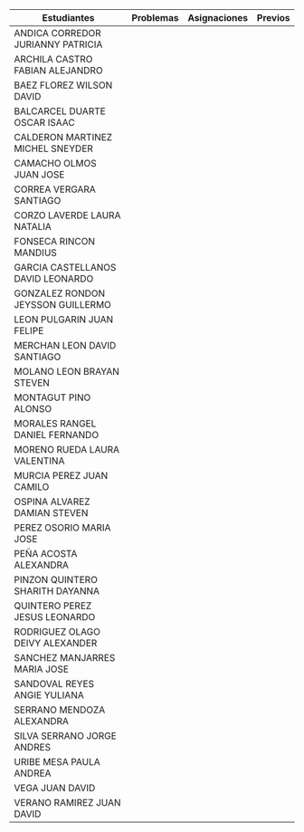 | Estudiantes                           | Problemas | Asignaciones | Previos |
|---------------------------------------|-----------|--------------|---------|
| ANDICA CORREDOR JURIANNY PATRICIA     |           |              |         |
| ARCHILA CASTRO FABIAN ALEJANDRO       |           |              |         |
| BAEZ FLOREZ WILSON DAVID              |           |              |         |
| BALCARCEL DUARTE OSCAR ISAAC          |           |              |         |
| CALDERON MARTINEZ MICHEL SNEYDER      |           |              |         |
| CAMACHO OLMOS JUAN JOSE               |           |              |         |
| CORREA VERGARA SANTIAGO               |           |              |         |
| CORZO LAVERDE LAURA NATALIA           |           |              |         |
| FONSECA RINCON MANDIUS                |           |              |         |
| GARCIA CASTELLANOS DAVID LEONARDO     |           |              |         |
| GONZALEZ RONDON JEYSSON GUILLERMO     |           |              |         |
| LEON PULGARIN JUAN FELIPE             |           |              |         |
| MERCHAN LEON DAVID SANTIAGO           |           |              |         |
| MOLANO LEON BRAYAN STEVEN             |           |              |         |
| MONTAGUT PINO ALONSO                  |           |              |         |
| MORALES RANGEL DANIEL FERNANDO        |           |              |         |
| MORENO RUEDA LAURA VALENTINA          |           |              |         |
| MURCIA PEREZ JUAN CAMILO              |           |              |         |
| OSPINA ALVAREZ DAMIAN STEVEN          |           |              |         |
| PEREZ OSORIO MARIA JOSE               |           |              |         |
| PEÑA ACOSTA ALEXANDRA                 |           |              |         |
| PINZON QUINTERO SHARITH DAYANNA       |           |              |         |
| QUINTERO PEREZ JESUS LEONARDO         |           |              |         |
| RODRIGUEZ OLAGO DEIVY ALEXANDER       |           |              |         |
| SANCHEZ MANJARRES MARIA JOSE          |           |              |         |
| SANDOVAL REYES ANGIE YULIANA          |           |              |         |
| SERRANO MENDOZA ALEXANDRA             |           |              |         |
| SILVA SERRANO JORGE ANDRES            |           |              |         |
| URIBE MESA PAULA ANDREA               |           |              |         |
| VEGA JUAN DAVID                       |           |              |         |
| VERANO RAMIREZ JUAN DAVID             |           |              |         |
